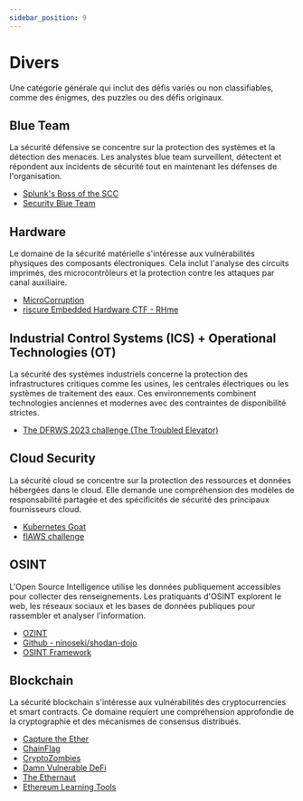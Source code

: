 ```yaml
---
sidebar_position: 9
---
```


# Divers

Une catégorie générale qui inclut des défis variés ou non classifiables, comme des énigmes, des puzzles ou des défis originaux.

## Blue Team

La sécurité défensive se concentre sur la protection des systèmes et la détection des menaces. Les analystes blue team surveillent, détectent et répondent aux incidents de sécurité tout en maintenant les défenses de l'organisation.

- [Splunk's Boss of the SCC](https://bots.splunk.com/login?redirect=/)
- [Security Blue Team](https://securityblue.team/)

## Hardware

Le domaine de la sécurité matérielle s'intéresse aux vulnérabilités physiques des composants électroniques. Cela inclut l'analyse des circuits imprimés, des microcontrôleurs et la protection contre les attaques par canal auxiliaire.

- [MicroCorruption](https://microcorruption.com)
- [riscure Embedded Hardware CTF - RHme](https://youtube.com/playlist?list=PLhixgUqwRTjwNaT40TqIIagv3b4_bfB7M)

## Industrial Control Systems (ICS) + Operational Technologies (OT)

La sécurité des systèmes industriels concerne la protection des infrastructures critiques comme les usines, les centrales électriques ou les systèmes de traitement des eaux. Ces environnements combinent technologies anciennes et modernes avec des contraintes de disponibilité strictes.

- [The DFRWS 2023 challenge (The Troubled Elevator)](https://github.com/dfrws/dfrws2023-challenge/tree/main)

## Cloud Security

La sécurité cloud se concentre sur la protection des ressources et données hébergées dans le cloud. Elle demande une compréhension des modèles de responsabilité partagée et des spécificités de sécurité des principaux fournisseurs cloud.

- [Kubernetes Goat](https://github.com/madhuakula/kubernetes-goat)
- [flAWS challenge](http://flaws.cloud/)

## OSINT

L'Open Source Intelligence utilise les données publiquement accessibles pour collecter des renseignements. Les pratiquants d'OSINT explorent le web, les réseaux sociaux et les bases de données publiques pour rassembler et analyser l'information.

- [OZINT](https://ozint.eu/)
- [Github - ninoseki/shodan-dojo](https://github.com/ninoseki/shodan-dojo)
- [OSINT Framework](https://osintframework.com/)

## Blockchain

La sécurité blockchain s'intéresse aux vulnérabilités des cryptocurrencies et smart contracts. Ce domaine requiert une compréhension approfondie de la cryptographie et des mécanismes de consensus distribués.

- [Capture the Ether](https://capturetheether.com/)
- [ChainFlag](https://chainflag.org/)
- [CryptoZombies](https://cryptozombies.io/)
- [Damn Vulnerable DeFi](https://www.damnvulnerabledefi.xyz/)
- [The Ethernaut](https://ethernaut.openzeppelin.com/)
- [Ethereum Learning Tools](https://ethereum.org/en/developers/learning-tools/)
